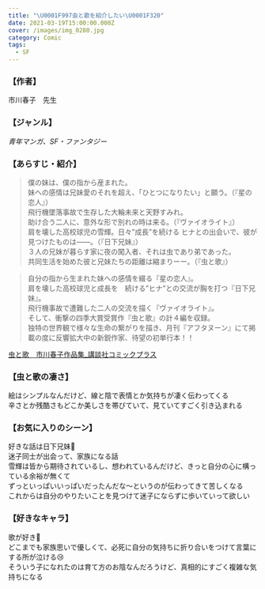 ```yaml
---
title: "\U0001F997虫と歌を紹介したい\U0001F320"
date: 2021-03-19T15:00:00.000Z
cover: /images/img_0280.jpg
category: Comic
tags:
  - SF
---
```

### 【作者】
市川春子　先生

### 【ジャンル】
*青年マンガ、SF・ファンタジー*

### 【あらすじ・紹介】
> 僕の妹は、僕の指から産まれた。  
妹への感情は兄妹愛のそれを超え、「ひとつになりたい」と願う。（『星の恋人』）  
飛行機墜落事故で生存した大輪未来と天野すみれ。  
助け合う二人に、意外な形で別れの時は来る。（『ヴァイオライト』）  
肩を壊した高校球児の雪輝。日々”成長”を続ける
ヒナとの出会いで、彼が見つけたものは――。（『日下兄妹』）  
３人の兄妹が暮らす家に夜の闖入者、それは虫であり弟であった。  
共同生活を始めた彼と兄妹たちの距離は縮まりーー。（『虫と歌』）

> 自分の指から生まれた妹への感情を綴る『星の恋人』。  
肩を壊した高校球児と成長を　続ける”ヒナ”との交流が胸を打つ『日下兄妹』。  
飛行機事故で遭難した二人の交流を描く『ヴァイオライト』。  
そして、衝撃の四季大賞受賞作『虫と歌』の計４編を収録。  
独特の世界観で様々な生命の繋がりを描き、月刊『アフタヌーン』にて掲載の度に反響拡大中の新鋭作家、待望の初単行本！！

[虫と歌　市川春子作品集_講談社コミックプラス](https://kc.kodansha.co.jp/product?item=0000029675)

### 【虫と歌の凄さ】
絵はシンプルなんだけど、線と陰で表情とか気持ちが凄く伝わってくる  
辛さとか残酷さもどこか美しさを帯びていて、見ていてすごく引き込まれる

### 【お気に入りのシーン】
好きな話は日下兄妹💫  
迷子同士が出会って、家族になる話  
雪輝は皆から期待されているし、想われているんだけど、きっと自分の心に構っている余裕が無くて  
ずっといっぱいいっぱいだったんだな～というのが伝わってきて苦しくなる  
これからは自分のやりたいことを見つけて迷子にならずに歩いていって欲しい

### 【好きなキャラ】
歌が好き🦗  
どこまでも家族思いで優しくて、必死に自分の気持ちに折り合いをつけて言葉にする所が泣ける😢  
そういう子になれたのは育て方のお陰なんだろうけど、真相的にすごく複雑な気持ちになる
